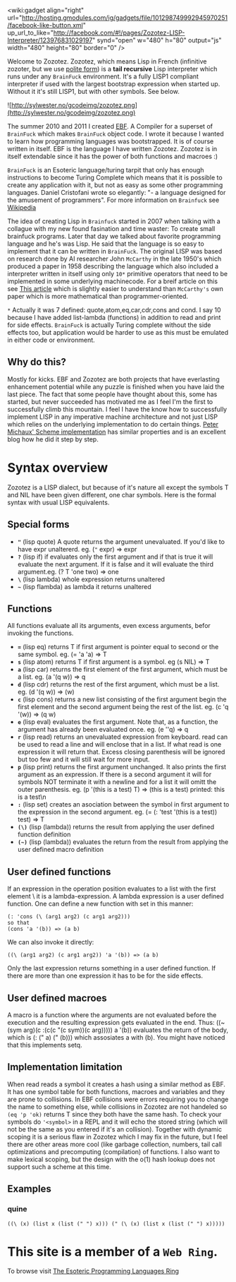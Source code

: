 
<wiki:gadget align="right" url="http://hosting.gmodules.com/ig/gadgets/file/101298749992945970251/facebook-like-button.xml" up\_url\_to\_like="http://facebook.com/#!/pages/Zozotez-LISP-Interpreter/123976831029197" synd="open" w="480" h="80" output="js" width="480" height="80" border="0"  />

Welcome to Zozotez. Zozotez, which means Lisp in French (infinitive zozoter, but we use [polite form](http://en.wikipedia.org/wiki/T-V_distinction))
is a **tail recursive** Lisp interpreter which runs under any `BrainFuck`
environment. It's a fully LISP1 compliant interpreter if used with the largest bootstrap expression when started up. Without it it's still LISP1, but with other symbols. See below.

![http://sylwester.no/gcodeimg/zozotez.png](http://sylwester.no/gcodeimg/zozotez.png)

The summer 2010 and 2011 I created [EBF](http://code.google.com/p/ebf-compiler/). A Compiler for a superset of `BrainFuck` which makes `BrainFuck` object code. I wrote it because I wanted to learn how programming languages was bootstrapped. It is of course written in itself. EBF is the language I have written Zozotez. Zozotez is in itself extendable since it has the power of both functions and macroes :)

`BrainFuck` is an Esoteric language/turing tarpit that only has
enough instructions to become Turing Complete which means that
it is possible to create any application with it, but not as
easy as some other programming languages. Daniel Cristofani wrote so elegantly:
"- a language designed for the amusement of programmers". For more information
on `Brainfuck` see [Wikipedia](http://en.wikipedia.org/wiki/Brainfuck)

The idea of creating Lisp in `Brainfuck` started in 2007 when
talking with a collague with my new found fasination and
time waster: To create small brainfuck programs. Later that
day we talked about favorite programming language and he's
was Lisp. He said that the language is so easy to implement
that it can be written in `BrainFuck`. The original LISP
was based on research done by AI researcher John `McCarthy` in
the late 1950's which produced a paper in 1958 describing
the language which also included a interpreter written in
itself using only `10*` primitive operators that need to be
implemented in some underlying machinecode. For a breif
article on this see [This article](http://www.paulgraham.com/rootsoflisp.html)
which is slightly easier to understand than `McCarthy's`
own paper which is more mathematical than programmer-oriented.

`*` Actually it was 7 defined: quote,atom,eq,car,cdr,cons and cond. I say 10 because I have added list-lambda (functions) in addition to read and print for side effects. `BrainFuck` is actually Turing complete without the side effects too, but application would be harder to use as this must be emulated in either code or environment.

## Why do this? ##
Mostly for kicks. EBF and Zozotez are both projects that have everlasting enhancement potential while any puzzle is finished when you have laid the last piece. The fact that some people have thought about this, some has started, but never succeeded has motivated me as I feel I'm the first to successfully climb this mountain. I feel I have the know how to successfully implement LISP in any imperative machine architecture and not just LISP which relies on the underlying implementation to do certain things. [Peter Michaux' Scheme implementation](http://michaux.ca/articles/scheme-from-scratch-bootstrap-v0_1-integers) has similar properties and is an excellent blog how he did it step by step.

# Syntax overview #

Zozotez is a LISP dialect, but because of it's nature all except the symbols T and NIL have been given different, one char symbols. Here is the formal syntax with usual LISP equivalents.

## Special forms ##
  * **`"`** (lisp quote) A quote returns the argument unevaluated. If you'd like to have expr unaltererd. eg. (`"` expr) => expr
  * **`?`** (lisp if) if evaluates only the first argument and if that is true it will evaluate the next argument. If it is false and it will evaluate the third argument.eg. (? T 'one two) => one
  * **`\`** (lisp lambda) whole expression returns unaltered
  * **`~`** (lisp flambda) as lambda it returns unaltered

## Functions ##
All functions evaluate all its arguments, even excess arguments, befor invoking the functions.
  * **`=`** (lisp eq) returns T if first argument is pointer equal to second or the same symbol. eg. (= 'a 'a) => T
  * **`s`** (lisp atom) returns T if first argument is a symbol. eg (s NIL) => T
  * **`a`** (lisp car) returns the first element of the first argument, which must be a list. eg. (a '(q w)) => q
  * **`d`** (lisp cdr) returns the rest of the first argument, which must be a list. eg. (d '(q w)) => (w)
  * **`c`** (lisp cons) returns a new list consisting of the first argument begin the first element and the second argument being the rest of the list. eg. (c 'q '(w)) => (q w)
  * **`e`** (lisp eval) evaluates the first argument. Note that, as a function, the argument has already been evaluated once. eg. (e ''q) => q
  * **`r`** (lisp read) returns an unevaluated expression from keyboard. read can be used to read a line and will enclose that in a list. If what read is one expression it will return that. Excess closing parenthesis will be ignored but too few and it will still wait for more input.
  * **`p`** (lisp print) returns the first argument unchanged. It also prints the first argument as an expression. If there is a second argument it will for symbols NOT terminate it with a newline and for a list it will omitt the outer parenthesis. eg. (p '(this is a test) T) => (this is a test) printed: this is a test\n
  * **`:`** (lisp set) creates an asociation between the symbol in first argument to the expression in the second argument. eg. (= (: 'test '(this is a test)) test) => T
  * **`(\)`** (lisp (lambda)) returns the result from applying the user defined function definition
  * **`(~)`** (lisp (lambda)) evaluates the return from the result from applying the user defined  macro definition

## User defined functions ##
If an expression in the operation position evaluates to a list with the first element \ it is a lambda-expression. A lambda expression is a user defined function.
One can define a new function with set in this manner:
```
(: 'cons (\ (arg1 arg2) (c arg1 arg2)))
so that 
(cons 'a '(b)) => (a b)
```

We can also invoke it directly:
```
((\ (arg1 arg2) (c arg1 arg2)) 'a '(b)) => (a b)
```

Only the last expression returns something in a user defined function. If there are more than one expression it has to be for the side effects.

## User defined macroes ##
A macro is a function where the arguments are not evaluated before the execution and the resulting expression gets evaluated in the end. Thus:
((~(sym arg)(c :(c(c "(c sym))(c arg))))) a '(b))
evaluates the return of the body, which is (: (" a) (" (b))) which assosiates a with (b). You might have noticed that this implements setq.

## Implementation limitation ##
When read reads a symbol it creates a hash using a similar method as EBF. It has one symbol table for both functions, macroes and variables and they are prone to collisions. In EBF collisions were errors requiring you to change the name to something else, while collisions in Zozotez are not handeled so ` (eq 'p 'ok) ` returns T since they both have the same hash. To check your symbols do `'<symbol>` in a REPL and it will echo the stored string (which will not be the same as you entered if it's an collision). Together with dynamic scoping it is a serious flaw in Zozotez which I may fix in the future, but I feel there are other areas more cool (like garbage collection, numbers, tail call optimizations and precomputing (compilation) of functions. I also want to make lexical scoping, but the design with the o(1) hash lookup does not support such a scheme at this time.

## Examples ##
### quine ###
```
((\ (x) (list x (list (" ") x))) (" (\ (x) (list x (list (" ") x)))))
```


# This site is a member of a `Web Ring`. #
To browse visit [The Esoteric Programming Languages Ring](http://ss.webring.com/navbar?f=l;y=webringcom44;u=defurl1)
<br /><br />
